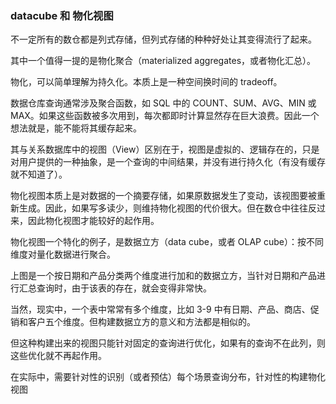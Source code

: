 ### datacube 和 物化视图
不一定所有的数仓都是列式存储，但列式存储的种种好处让其变得流行了起来。

其中一个值得一提的是物化聚合（materialized aggregates，或者物化汇总）。

物化，可以简单理解为持久化。本质上是一种空间换时间的 tradeoff。

数据仓库查询通常涉及聚合函数，如 SQL 中的 COUNT、SUM、AVG、MIN 或 MAX。如果这些函数被多次用到，每次都即时计算显然存在巨大浪费。因此一个想法就是，能不能将其缓存起来。

其与关系数据库中的视图（View）区别在于，视图是虚拟的、逻辑存在的，只是对用户提供的一种抽象，是一个查询的中间结果，并没有进行持久化（有没有缓存就不知道了）。

物化视图本质上是对数据的一个摘要存储，如果原数据发生了变动，该视图要被重新生成。因此，如果写多读少，则维持物化视图的代价很大。但在数仓中往往反过来，因此物化视图才能较好的起作用。

物化视图一个特化的例子，是数据立方（data cube，或者 OLAP cube）：按不同维度对量化数据进行聚合。

上图是一个按日期和产品分类两个维度进行加和的数据立方，当针对日期和产品进行汇总查询时，由于该表的存在，就会变得非常快。

当然，现实中，一个表中常常有多个维度，比如 3-9 中有日期、产品、商店、促销和客户五个维度。但构建数据立方的意义和方法都是相似的。

但这种构建出来的视图只能针对固定的查询进行优化，如果有的查询不在此列，则这些优化就不再起作用。

在实际中，需要针对性的识别（或者预估）每个场景查询分布，针对性的构建物化视图
